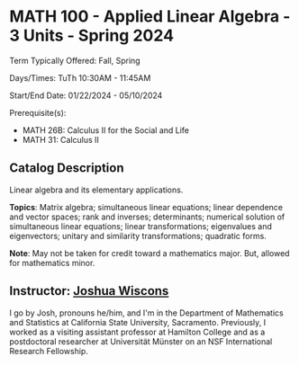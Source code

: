# MATH 100 - Applied Linear Algebra - 3 Units - Spring 2024

Term Typically Offered: Fall, Spring

Days/Times: TuTh 10:30AM - 11:45AM

Start/End Date: 01/22/2024 - 05/10/2024

Prerequisite(s):

- MATH 26B: Calculus II for the Social and Life
- MATH 31: Calculus II

## Catalog Description

Linear algebra and its elementary applications.

**Topics**: Matrix algebra; simultaneous linear equations; linear dependence
and vector spaces; rank and inverses; determinants; numerical solution of
simultaneous linear equations; linear transformations; eigenvalues and
eigenvectors; unitary and similarity transformations; quadratic forms.

**Note**: May not be taken for credit toward a mathematics major.
But, allowed for mathematics minor.

## Instructor: [Joshua Wiscons](https://webpages.csus.edu/wiscons/)

I go by Josh, pronouns he/him, and I'm in the Department of Mathematics
and Statistics at California State University, Sacramento. Previously,
I worked as a visiting assistant professor at Hamilton College and as
a postdoctoral researcher at Universität Münster on an NSF International
Research Fellowship.
